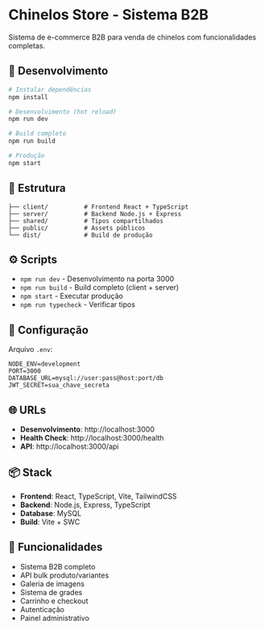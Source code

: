 # Chinelos Store - Sistema B2B

Sistema de e-commerce B2B para venda de chinelos com funcionalidades completas.

## 🚀 Desenvolvimento

```bash
# Instalar dependências
npm install

# Desenvolvimento (hot reload)
npm run dev

# Build completo
npm run build

# Produção
npm start
```

## 📁 Estrutura

```
├── client/          # Frontend React + TypeScript
├── server/          # Backend Node.js + Express
├── shared/          # Tipos compartilhados
├── public/          # Assets públicos
└── dist/            # Build de produção
```

## ⚙️ Scripts

- `npm run dev` - Desenvolvimento na porta 3000
- `npm run build` - Build completo (client + server)
- `npm start` - Executar produção
- `npm run typecheck` - Verificar tipos

## 🔧 Configuração

Arquivo `.env`:

```env
NODE_ENV=development
PORT=3000
DATABASE_URL=mysql://user:pass@host:port/db
JWT_SECRET=sua_chave_secreta
```

## 🌐 URLs

- **Desenvolvimento**: http://localhost:3000
- **Health Check**: http://localhost:3000/health
- **API**: http://localhost:3000/api

## 📦 Stack

- **Frontend**: React, TypeScript, Vite, TailwindCSS
- **Backend**: Node.js, Express, TypeScript
- **Database**: MySQL
- **Build**: Vite + SWC

## 🎯 Funcionalidades

- Sistema B2B completo
- API bulk produto/variantes
- Galeria de imagens
- Sistema de grades
- Carrinho e checkout
- Autenticação
- Painel administrativo
